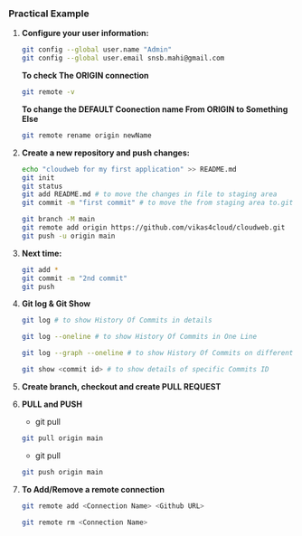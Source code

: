 ### Practical Example

1. **Configure your user information:**

   ```bash
   git config --global user.name "Admin"
   git config --global user.email snsb.mahi@gmail.com
   ```

   **To check The ORIGIN connection**
   ```bash
   git remote -v
   ```

   **To change the DEFAULT Coonection name From ORIGIN to Something Else**
   ```bash
   git remote rename origin newName
   ```

2. **Create a new repository and push changes:**

   ```bash
   echo "cloudweb for my first application" >> README.md
   git init
   git status
   git add README.md # to move the changes in file to staging area
   git commit -m "first commit" # to move the from staging area to.git directory

   git branch -M main
   git remote add origin https://github.com/vikas4cloud/cloudweb.git
   git push -u origin main
   ```

3. **Next time:**

   ```bash
   git add *
   git commit -m "2nd commit"
   git push
   ```
4. **Git log & Git Show**

   ```bash
   git log # to show History Of Commits in details
   ```

   ```bash
   git log --oneline # to show History Of Commits in One Line
   ```

   ```bash
   git log --graph --oneline # to show History Of Commits on different brances in graphical manner
   ```

   ```bash
   git show <commit id> # to show details of specific Commits ID 
   ```

5. **Create branch, checkout and create PULL REQUEST**

6. **PULL and PUSH**

   - git pull <Connection Name> <Branch Name>

   ```bash
   git pull origin main
   ```

   - git pull <Connection Name> <Branch Name>

   ```bash
   git push origin main
   ```

7. **To Add/Remove a remote connection**

   ```bash
   git remote add <Connection Name> <Github URL>
   ```

   ```bash
   git remote rm <Connection Name> 
   ```